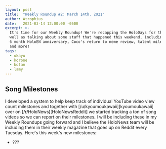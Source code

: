 ```yaml
---
layout: post
title:  "Weekly Roundup #2: March 14th, 2021"
author: Atrophius
date:   2021-03-14 12:00:00 -0500
excerpt: >-
  It's time for our Weekly Roundup! We're recapping the HoloDays for the week as
  well as talking about some stuff that happened this weekend, including the
  6 month HoloEN anniversary, Coco's return to meme review, talent milestones,
  and more!
tags:
  - okayu
  - korone
  - botan
  - lamy
---
```


## Song Milestones

I developed a system to help keep track of individual YouTube video view count
milestones and together with [/u/kyoumoukawaii][kyoumoukawaii] over on
[/r/HoloNews][HoloNewsReddit] we started tracking a ton of song videos so we
can report on their milestones. I will be including these in my Weekly Roundups
going forward and I believe the HoloNews team will be including them in their
weekly magazine that goes up on Reddit every Tuesday. Here's this week's new
milestones:

* ???
